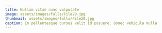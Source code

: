```yaml
---
title: Nullam vitae nunc vulputate
image: assets/images/fulls/File20.jpg
thumbnail: assets/images/fulls/File20.jpg
caption: In pellentesque cursus velit id posuere. Donec vehicula nulla.
---
```


